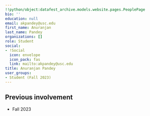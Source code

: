 ```yaml
---
!!python/object:datafest_archive.models.website.pages.PeoplePage
bio: ''
education: null
email: akpandey@usc.edu
first_name: Anuranjan
last_name: Pandey
organizations: []
role: Student
social:
- !Social
  icon: envelope
  icon_pack: fas
  link: mailto:akpandey@usc.edu
title: Anuranjan Pandey
user_groups:
- Student (Fall 2023)
---
```



## Previous involvement

* Fall 2023

